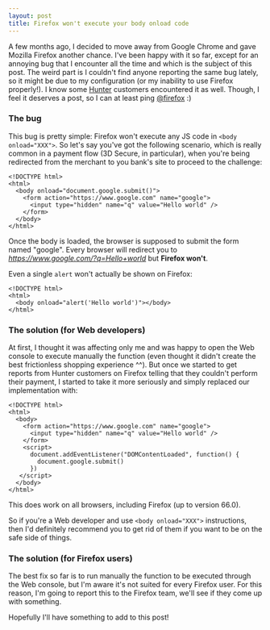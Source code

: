 ```yaml
---
layout: post
title: Firefox won't execute your body onload code
---
```

A few months ago, I decided to move away from Google Chrome and gave Mozilla Firefox another chance. I've been happy with it so far, except for an annoying bug that I encounter all the time and which is the subject of this post. The weird part is I couldn't find anyone reporting the same bug lately, so it might be due to my configuration (or my inability to use Firefox properly!). I know some [Hunter](https://hunter.io) customers encountered it as well. Though, I feel it deserves a post, so I can at least ping [@firefox](https://twitter.com/firefox) :)

<h3>The bug</h3>

This bug is pretty simple: Firefox won't execute any JS code in `<body onload="XXX">`. So let's say you've got the following scenario, which is really common in a payment flow (3D Secure, in particular), when you're being redirected from the merchant to you bank's site to proceed to the challenge:
```
<!DOCTYPE html>
<html>
  <body onload="document.google.submit()">
    <form action="https://www.google.com" name="google">
      <input type="hidden" name="q" value="Hello world" />
    </form>
  </body>
</html>
```

Once the body is loaded, the browser is supposed to submit the form named "google". Every browser will redirect you to <i>https://www.google.com/?q=Hello+world</i> but <b>Firefox won't</b>.

Even a single `alert` won't actually be shown on Firefox:
```
<!DOCTYPE html>
<html>
  <body onload="alert('Hello world')"></body>
</html>
```

<h3>The solution (for Web developers)</h3>

At first, I thought it was affecting only me and was happy to open the Web console to execute manually the function (even thought it didn't create the best frictionless shopping experience ^^). But once we started to get reports from Hunter customers on Firefox telling that they couldn't perform their payment, I started to take it more seriously and simply replaced our implementation with:
```
<!DOCTYPE html>
<html>
  <body>
    <form action="https://www.google.com" name="google">
      <input type="hidden" name="q" value="Hello world" />
    </form>
    <script>
      document.addEventListener("DOMContentLoaded", function() {
        document.google.submit()
      })
   </script>
  </body>
</html>
```

This does work on all browsers, including Firefox (up to version 66.0).

So if you're a Web developer and use `<body onload="XXX">` instructions, then I'd definitely recommend you to get rid of them if you want to be on the safe side of things.

<h3>The solution (for Firefox users)</h3>

The best fix so far is to run manually the function to be executed through the Web console, but I'm aware it's not suited for every Firefox user. For this reason, I'm going to report this to the Firefox team, we'll see if they come up with something.

Hopefully I'll have something to add to this post!
